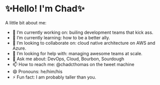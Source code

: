 # ✨Hello! I'm Chad✨

A little bit about me:

- 🔭 I’m currently working on: builing development teams that kick ass.
- 🌱 I’m currently learning: how to be a better ally.
- 👯 I’m looking to collaborate on: cloud native architecture on AWS and Azure.
- 🤔 I’m looking for help with: managing awesome teams at scale.
- 💬 Ask me about: DevOps, Cloud, Bourbon, Sourdough
- 📫 How to reach me: @chadcthomas on the tweet machine 
- 😄 Pronouns: he/him/his
- ⚡ Fun fact: I am probably taller than you.
